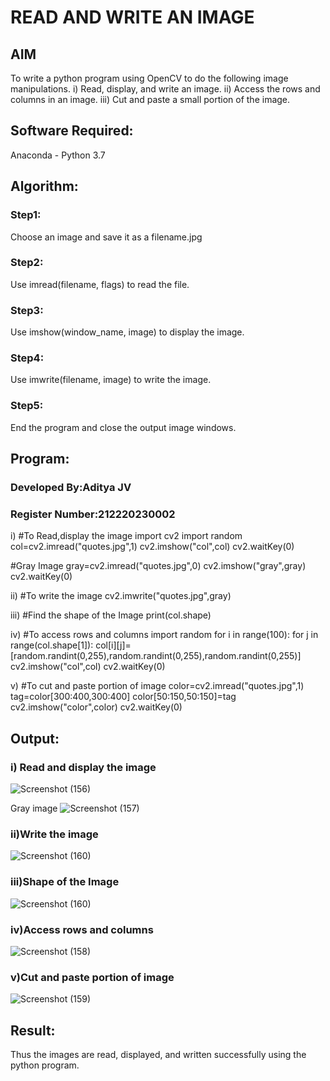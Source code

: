 # READ AND WRITE AN IMAGE
## AIM
To write a python program using OpenCV to do the following image manipulations.
i) Read, display, and write an image.
ii) Access the rows and columns in an image.
iii) Cut and paste a small portion of the image.

## Software Required:
Anaconda - Python 3.7
## Algorithm:
### Step1:
Choose an image and save it as a filename.jpg
### Step2:
Use imread(filename, flags) to read the file.
### Step3:
Use imshow(window_name, image) to display the image.
### Step4:
Use imwrite(filename, image) to write the image.
### Step5:
End the program and close the output image windows.
## Program:
### Developed By:Aditya JV
### Register Number:212220230002
i) #To Read,display the image
import cv2
import random
col=cv2.imread("quotes.jpg",1)
cv2.imshow("col",col)
cv2.waitKey(0)

#Gray Image
gray=cv2.imread("quotes.jpg",0)
cv2.imshow("gray",gray)
cv2.waitKey(0)

ii) #To write the image
cv2.imwrite("quotes.jpg",gray)

iii) #Find the shape of the Image
print(col.shape)

iv) #To access rows and columns
import random
for i in range(100):
for j in range(col.shape[1]):
col[i][j]=[random.randint(0,255),random.randint(0,255),random.randint(0,255)]
cv2.imshow("col",col)
cv2.waitKey(0)

v) #To cut and paste portion of image
color=cv2.imread("quotes.jpg",1)
tag=color[300:400,300:400]
color[50:150,50:150]=tag
cv2.imshow("color",color)
cv2.waitKey(0)

## Output:

### i) Read and display the image

![Screenshot (156)](https://user-images.githubusercontent.com/75235386/161376402-4e511311-5f46-4310-98a8-6418a2ceaa0b.png)

Gray image
![Screenshot (157)](https://user-images.githubusercontent.com/75235386/161376424-f96ce0ee-cbc7-4639-92b2-e0a2785a90d6.png)


### ii)Write the image
![Screenshot (160)](https://user-images.githubusercontent.com/75235386/161376550-9db8aea0-6890-43b3-8dc8-eef1e09afe00.png)


### iii)Shape of the Image
![Screenshot (160)](https://user-images.githubusercontent.com/75235386/161376554-f50f184a-4115-4878-963b-8085d1d0a4e4.png)


### iv)Access rows and columns
![Screenshot (158)](https://user-images.githubusercontent.com/75235386/161376561-cb6649d2-d802-4fd5-afaf-bb88623f67bb.png)


### v)Cut and paste portion of image
![Screenshot (159)](https://user-images.githubusercontent.com/75235386/161376566-b88fd129-8a4e-43fd-a0cc-1998342dcc74.png)


## Result:
Thus the images are read, displayed, and written successfully using the python program.


